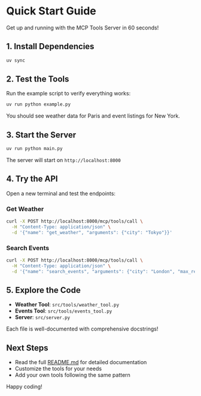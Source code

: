 # Quick Start Guide

Get up and running with the MCP Tools Server in 60 seconds!

## 1. Install Dependencies

```bash
uv sync
```

## 2. Test the Tools

Run the example script to verify everything works:

```bash
uv run python example.py
```

You should see weather data for Paris and event listings for New York.

## 3. Start the Server

```bash
uv run python main.py
```

The server will start on `http://localhost:8000`

## 4. Try the API

Open a new terminal and test the endpoints:

### Get Weather
```bash
curl -X POST http://localhost:8000/mcp/tools/call \
  -H "Content-Type: application/json" \
  -d '{"name": "get_weather", "arguments": {"city": "Tokyo"}}'
```

### Search Events
```bash
curl -X POST http://localhost:8000/mcp/tools/call \
  -H "Content-Type: application/json" \
  -d '{"name": "search_events", "arguments": {"city": "London", "max_results": 3}}'
```

## 5. Explore the Code

- **Weather Tool**: `src/tools/weather_tool.py`
- **Events Tool**: `src/tools/events_tool.py`
- **Server**: `src/server.py`

Each file is well-documented with comprehensive docstrings!

## Next Steps

- Read the full [README.md](README.md) for detailed documentation
- Customize the tools for your needs
- Add your own tools following the same pattern

Happy coding!
